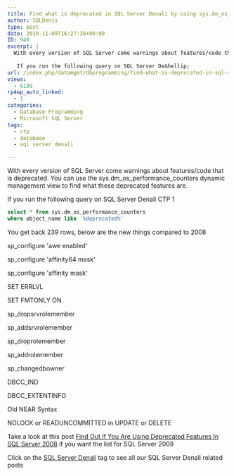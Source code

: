 ```yaml
---
title: Find what is deprecated in SQL Server Denali by using sys.dm_os_performance_counters
author: SQLDenis
type: post
date: 2010-11-09T16:27:38+00:00
ID: 940
excerpt: |
  With every version of SQL Server come warnings about features/code that is deprecated. You can use the sys.dm_os_performance_counters dynamic management view to find what these deprecated features are.
  
   If you run the following query on SQL Server De&hellip;
url: /index.php/datamgmt/dbprogramming/find-what-is-deprecated-in-sql-server-de/
views:
  - 6189
rp4wp_auto_linked:
  - 1
categories:
  - Database Programming
  - Microsoft SQL Server
tags:
  - ctp
  - database
  - sql server denali

---
```

With every version of SQL Server come warnings about features/code that is deprecated. You can use the sys.dm\_os\_performance_counters dynamic management view to find what these deprecated features are.

If you run the following query on SQL Server Denali CTP 1

```sql
select * from sys.dm_os_performance_counters
where object_name like '%deprecated%'
```

You get back 239 rows, below are the new things compared to 2008

sp_configure 'awe enabled'
  
sp_configure 'affinity64 mask'
  
sp_configure 'affinity mask'
  
SET ERRLVL
  
SET FMTONLY ON
  
sp_dropsrvrolemember
  
sp_addsrvrolemember
  
sp_droprolemember
  
sp_addrolemember
  
sp_changedbowner
  
DBCC_IND
  
DBCC_EXTENTINFO
  
Old NEAR Syntax
  
NOLOCK or READUNCOMMITTED in UPDATE or DELETE 

Take a look at this post [Find Out If You Are Using Deprecated Features In SQL Server 2008][1] if you want the list for SQL Server 2008 

Click on the [SQL Server Denali][2] tag to see all our SQL Server Denali related posts

 [1]: /index.php/DataMgmt/DBProgramming/MSSQLServer/find-out-if-you-are-using-deprecated-fea-2008
 [2]: /index.php/All/sql+server+denali:
